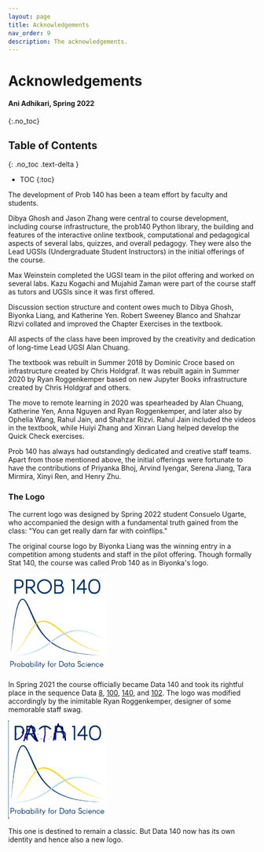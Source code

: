 ```yaml
---
layout: page
title: Acknowledgements
nav_order: 9
description: The acknowledgements.
---
```


# Acknowledgements
#### Ani Adhikari, Spring 2022 ####
{:.no_toc}

## Table of Contents
{: .no_toc .text-delta }

- TOC
{:toc}

The development of Prob 140 has been a team effort by faculty and students.

Dibya Ghosh and Jason Zhang were central to course development, including course infrastructure, the prob140 Python library, the building and features of the interactive online textbook, computational and pedagogical aspects of several labs, quizzes, and overall pedagogy. They were also the Lead UGSIs (Undergraduate Student Instructors) in the initial offerings of the course. 

Max Weinstein completed the UGSI team in the pilot offering and worked on several labs. Kazu Kogachi and Mujahid Zaman were part of the course staff as tutors and UGSIs since it was first offered.

Discussion section structure and content owes much to Dibya Ghosh, Biyonka Liang, and Katherine Yen. Robert Sweeney Blanco and Shahzar Rizvi collated and improved the Chapter Exercises in the textbook.

All aspects of the class have been improved by the creativity and dedication of long-time Lead UGSI Alan Chuang.

The textbook was rebuilt in Summer 2018 by Dominic Croce based on infrastructure created by Chris Holdgraf. It was rebuilt again in Summer 2020 by Ryan Roggenkemper based on new Jupyter Books infrastructure created by Chris Holdgraf and others. 

The move to remote learning in 2020 was spearheaded by Alan Chuang, Katherine Yen, Anna Nguyen and Ryan Roggenkemper, and later also by Ophelia Wang, Rahul Jain, and Shahzar Rizvi. Rahul Jain included the videos in the textbook, while Huiyi Zhang and Xinran Liang helped develop the Quick Check exercises.

Prob 140 has always had outstandingly dedicated and creative staff teams. Apart from those mentioned above, the initial offerings were fortunate to have the contributions of Priyanka Bhoj, Arvind Iyengar, Serena Jiang, Tara Mirmira, Xinyi Ren, and Henry Zhu. 

### The Logo ###
The current logo was designed by Spring 2022 student Consuelo Ugarte, who accompanied the design with a fundamental truth gained from the class: "You can get really darn far with coinflips."

The original course logo by Biyonka Liang was the winning entry in a competition among students and staff in the pilot offering. Though formally Stat 140, the course was called Prob 140 as in Biyonka's logo.

[<img src="/assets/brand/logo_sp17.png" width="200"/>](assets/brand/logo_sp17.png)

In Spring 2021 the course officially became Data 140 and took its rightful place in the sequence Data [8](http://data8.org/), [100](http://www.ds100.org/), [140](http://prob140.org/), and [102](https://data102.org/). The logo was modified accordingly by the inimitable Ryan Roggenkemper, designer of some memorable staff swag. 

[<img src="/assets/brand/logo_sp21.png" width="200"/>](assets/brand/logo_sp22.png)

This one is destined to remain a classic. But Data 140 now has its own identity and hence also a new logo.